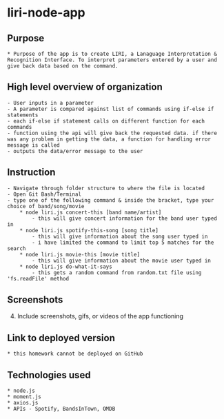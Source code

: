# liri-node-app

## Purpose
    * Purpose of the app is to create LIRI, a Lanaguage Interpretation & Recognition Interface. To interpret parameters entered by a user and give back data based on the command.

## High level overview of organization
    - User inputs in a parameter
    - A parameter is compared against list of commands using if-else if statements
    - each if-else if statement calls on different function for each commands
    - function using the api will give back the requested data. if there was any problem in getting the data, a function for handling error message is called
    - outputs the data/error message to the user

## Instruction
    - Navigate through folder structure to where the file is located
    - Open Git Bash/Terminal
    - type one of the following command & inside the bracket, type your choice of band/song/movie
        * node liri.js concert-this [band name/artist]
            - this will give concert information for the band user typed in
        * node liri.js spotify-this-song [song title]
            - this will give information about the song user typed in
            - i have limited the command to limit top 5 matches for the search
        * node liri.js movie-this [movie title]
            - this will give information about the movie user typed in
        * node liri.js do-what-it-says
            - this gets a random command from random.txt file using 'fs.readFile' method

## Screenshots
4. Include screenshots, gifs, or videos of the app functioning

## Link to deployed version
    * this homework cannot be deployed on GitHub

## Technologies used
    * node.js
    * moment.js
    * axios.js
    * APIs - Spotify, BandsInTown, OMDB


